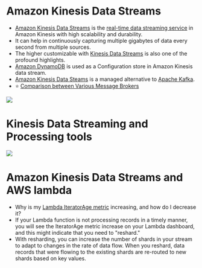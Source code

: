 # Amazon Kinesis Data Streams
- [Amazon Kinesis Data Streams](https://aws.amazon.com/kinesis/data-streams/) is the [real-time data streaming service](../../1_HLDDesignComponents/5_BigDataComponents/StreamProcessing/Readme.md) in Amazon Kinesis with high scalability and durability.
- It can help in continuously capturing multiple gigabytes of data every second from multiple sources.
- The higher customizable with [Kinesis Data Streams]() is also one of the profound highlights.
- [Amazon DynamoDB](../6_DatabaseServices/AmazonDynamoDB/Readme.md) is used as a Configuration store in Amazon Kinesis data stream.
- [Amazon Kinesis Data Steams](https://shastri-shankar9.medium.com/apache-kafka-vs-amazon-kinesis-b55821c7f51f) is a managed alternative to [Apache Kafka](../../1_HLDDesignComponents/4_MessageBrokers/Kafka/Readme.md).
- :star: [Comparison between Various Message Brokers](../../1_HLDDesignComponents/4_MessageBrokers/KafkaVsRabbitMQVsSQSVsSNS.md)

![](https://docs.aws.amazon.com/images/streams/latest/dev/images/architecture.png)

# Kinesis Data Streaming and Processing tools

![](https://images.ctfassets.net/ee3ypdtck0rk/3Nj7dlXrWjY6QGLJ2WlLQy/37e85ae7a0581d31792dd05dd0830e50/Screen_Shot_2021-08-27_at_16.31.30.png?w=1853&h=1059&q=50&fm=webp)

# Amazon Kinesis Data Streams and AWS lambda
- Why is my [Lambda IteratorAge metric](https://repost.aws/knowledge-center/lambda-iterator-age) increasing, and how do I decrease it?
- If your Lambda function is not processing records in a timely manner, you will see the IteratorAge metric increase on your Lambda dashboard, and this might indicate that you need to "reshard." 
- With resharding, you can increase the number of shards in your stream to adapt to changes in the rate of data flow. When you reshard, data records that were flowing to the existing shards are re-routed to new shards based on key values.
